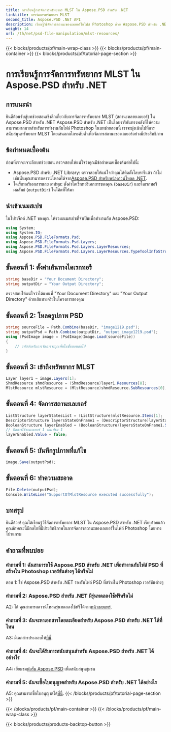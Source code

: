 ```yaml
---
title: การเรียนรู้การจัดการทรัพยากร MLST ใน Aspose.PSD สำหรับ .NET
linktitle: การจัดการทรัพยากร MLST
second_title: Aspose.PSD .NET API
description: เรียนรู้วิธีจัดการสถานะของเลเยอร์ในไฟล์ Photoshop ด้วย Aspose.PSD สำหรับ .NET ปฏิบัติตามคำแนะนำทีละขั้นตอนของเราเพื่อการจัดการทรัพยากร MLST อย่างมีประสิทธิภาพ
weight: 14
url: /th/net/psd-file-manipulation/mlst-resources/
---
```


{{< blocks/products/pf/main-wrap-class >}}
{{< blocks/products/pf/main-container >}}
{{< blocks/products/pf/tutorial-page-section >}}

# การเรียนรู้การจัดการทรัพยากร MLST ใน Aspose.PSD สำหรับ .NET

## การแนะนำ
ยินดีต้อนรับสู่บทช่วยสอนเชิงลึกเกี่ยวกับการจัดการทรัพยากร MLST (สถานะหลายเลเยอร์) ใน Aspose.PSD สำหรับ .NET Aspose.PSD สำหรับ .NET เป็นไลบรารีอันทรงพลังที่ให้ความสามารถมากมายสำหรับการทำงานกับไฟล์ Photoshop ในบทช่วยสอนนี้ เราจะมุ่งเน้นไปที่การสนับสนุนทรัพยากร MLST โดยเสนอกลไกระดับต่ำเพื่อจัดการสถานะของเลเยอร์อย่างมีประสิทธิภาพ
## ข้อกำหนดเบื้องต้น
ก่อนที่เราจะเจาะลึกบทช่วยสอน ตรวจสอบให้แน่ใจว่าคุณมีข้อกำหนดเบื้องต้นต่อไปนี้:
-  Aspose.PSD สำหรับ .NET Library: ตรวจสอบให้แน่ใจว่าคุณได้ติดตั้งไลบรารีแล้ว ถ้าไม่เช่นนั้นคุณสามารถดาวน์โหลดได้จาก[Aspose.PSD สำหรับหน้าดาวน์โหลด .NET](https://releases.aspose.com/psd/net/).
- ไดเร็กทอรีเอกสารและเอาท์พุต: ตั้งค่าไดเร็กทอรีเอกสารของคุณ (`baseDir`) และไดเรกทอรีผลลัพธ์ (`outputDir`) ในโค้ดที่ให้มา
## นำเข้าเนมสเปซ
ในโปรเจ็กต์ .NET ของคุณ ให้รวมเนมสเปซที่จำเป็นเพื่อทำงานกับ Aspose.PSD:
```csharp
using System;
using System.IO;
using Aspose.PSD.FileFormats.Psd;
using Aspose.PSD.FileFormats.Psd.Layers;
using Aspose.PSD.FileFormats.Psd.Layers.LayerResources;
using Aspose.PSD.FileFormats.Psd.Layers.LayerResources.TypeToolInfoStructures;
```
## ขั้นตอนที่ 1: ตั้งค่าเส้นทางไดเรกทอรี
```csharp
string baseDir = "Your Document Directory";
string outputDir = "Your Output Directory";
```
ตรวจสอบให้แน่ใจว่าได้แทนที่ "Your Document Directory" และ "Your Output Directory" ด้วยเส้นทางจริงในโครงการของคุณ
## ขั้นตอนที่ 2: โหลดรูปภาพ PSD
```csharp
string sourceFile = Path.Combine(baseDir, "image1219.psd");
string outputPsd = Path.Combine(outputDir, "output_image1219.psd");
using (PsdImage image = (PsdImage)Image.Load(sourceFile))
{
    // รหัสสำหรับการจัดการจะถูกเพิ่มในขั้นตอนต่อไป
}
```
## ขั้นตอนที่ 3: เข้าถึงทรัพยากร MLST
```csharp
Layer layer1 = image.Layers[1];
ShmdResource shmdResource = (ShmdResource)layer1.Resources[8];
MlstResource mlstResource = (MlstResource)shmdResource.SubResources[0];
```
## ขั้นตอนที่ 4: จัดการสถานะเลเยอร์
```csharp
ListStructure layerStatesList = (ListStructure)mlstResource.Items[1];
DescriptorStructure layersStateOnFrame1 = (DescriptorStructure)layerStatesList.Types[1];
BooleanStructure layerEnabled = (BooleanStructure)layersStateOnFrame1.Structures[0];
// ปิดการใช้งานเลเยอร์ 1 บนเฟรม 1
layerEnabled.Value = false;
```
## ขั้นตอนที่ 5: บันทึกรูปภาพที่แก้ไข
```csharp
image.Save(outputPsd);
```
## ขั้นตอนที่ 6: ทำความสะอาด
```csharp
File.Delete(outputPsd);
Console.WriteLine("SupportOfMlstResource executed successfully");
```
## บทสรุป

ยินดีด้วย! คุณได้เรียนรู้วิธีจัดการทรัพยากร MLST ใน Aspose.PSD สำหรับ .NET เรียบร้อยแล้ว คุณลักษณะนี้มีกลไกที่มีประสิทธิภาพในการจัดการสถานะของเลเยอร์ในไฟล์ Photoshop โดยทางโปรแกรม

## คำถามที่พบบ่อย

### คำถามที่ 1: ฉันสามารถใช้ Aspose.PSD สำหรับ .NET เพื่อทำงานกับไฟล์ PSD ที่สร้างใน Photoshop เวอร์ชันต่างๆ ได้หรือไม่

ตอบ 1: ใช่ Aspose.PSD สำหรับ .NET รองรับไฟล์ PSD ที่สร้างใน Photoshop เวอร์ชันต่างๆ

### คำถามที่ 2: Aspose.PSD สำหรับ .NET มีรุ่นทดลองใช้ฟรีหรือไม่

 A2: ได้ คุณสามารถดาวน์โหลดรุ่นทดลองใช้ฟรีได้จาก[หน้าเผยแพร่](https://releases.aspose.com/).

### คำถามที่ 3: ฉันจะหาเอกสารโดยละเอียดสำหรับ Aspose.PSD สำหรับ .NET ได้ที่ไหน

A3: มีเอกสารประกอบให้[ที่นี่](https://reference.aspose.com/psd/net/).

### คำถามที่ 4: ฉันจะได้รับการสนับสนุนสำหรับ Aspose.PSD สำหรับ .NET ได้อย่างไร

 A4: เยี่ยมชม[ฟอรั่ม Aspose.PSD](https://forum.aspose.com/c/psd/34) เพื่อสนับสนุนชุมชน

### คำถามที่ 5: ฉันจะซื้อใบอนุญาตสำหรับ Aspose.PSD สำหรับ .NET ได้อย่างไร

 A5: คุณสามารถซื้อใบอนุญาตได้[ที่นี่](https://purchase.aspose.com/buy).
{{< /blocks/products/pf/tutorial-page-section >}}

{{< /blocks/products/pf/main-container >}}
{{< /blocks/products/pf/main-wrap-class >}}

{{< blocks/products/products-backtop-button >}}
